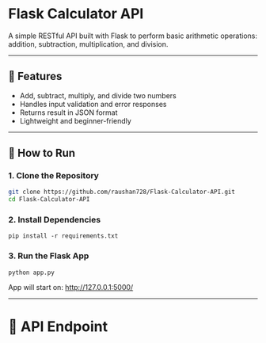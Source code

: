 # Flask Calculator API

A simple RESTful API built with Flask to perform basic arithmetic operations: addition, subtraction, multiplication, and division.

---

## 📌 Features

- Add, subtract, multiply, and divide two numbers
- Handles input validation and error responses
- Returns result in JSON format
- Lightweight and beginner-friendly

---

## 🚀 How to Run

### 1. Clone the Repository

```bash
git clone https://github.com/raushan728/Flask-Calculator-API.git
cd Flask-Calculator-API
```

### 2. Install Dependencies
```
pip install -r requirements.txt
```

### 3. Run the Flask App
```
python app.py
```
App will start on: http://127.0.0.1:5000/

---

# 📮 API Endpoint
